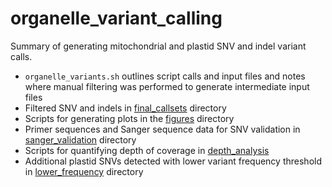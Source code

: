 # organelle_variant_calling

Summary of generating mitochondrial and plastid SNV and indel variant calls.

- `organelle_variants.sh` outlines script calls and input files and notes where manual filtering was performed to generate intermediate input files
- Filtered SNV and indels in [final_callsets](final_callsets) directory
- Scripts for generating plots in the [figures](figures) directory
- Primer sequences and Sanger sequence data for SNV validation in [sanger_validation](sanger_validation) directory
- Scripts for quantifying depth of coverage in [depth_analysis](depth_analysis)
- Additional plastid SNVs detected with lower variant frequency threshold in [lower_frequency](lower_frequency) directory